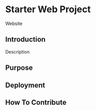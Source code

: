 # Starter Web Project

Website

## Introduction

Description

## Purpose

## Deployment

## How To Contribute